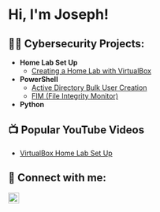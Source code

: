 <h1>Hi, I'm Joseph! 

<h2>👨‍💻 Cybersecurity Projects:</h2>

- <b>Home Lab Set Up </b>
  - [Creating a Home Lab with VirtualBox](https://github.com/JMyers261/VirtualBoxHomeLabSetUp)
- <b>PowerShell</b>
  - [Active Directory Bulk User Creation]()
  - [FIM (File Integrity Monitor)]()
- <b>Python</b>



<h2>📺 Popular YouTube Videos</h2>

- [VirtualBox Home Lab Set Up]()


<h2> 🤳 Connect with me:</h2>





<a href='https://www.linkedin.com/in/joseph-myers-401851182/'>
<img align="left" alt="Joseph Myers | LinkedIn" width="22px" src="https://cdn.jsdelivr.net/npm/simple-icons@v3/icons/linkedin.svg" />





[twitter]: https://twitter.com/
[youtube]: https://www.youtube.com/
[instagram]: https://www.instagram.com/
[linkedin]: https://linkedin.com/

<!--
**jmyers261/jmyers261** is a ✨ _special_ ✨ repository because its `README.md` (this file) appears on your GitHub profile.

Here are some ideas to get you started:

- 🔭 I’m currently working on ...
- 🌱 I’m currently learning ...
- 👯 I’m looking to collaborate on ...
- 🤔 I’m looking for help with ...
- 💬 Ask me about ...
- 📫 How to reach me: ...
- 😄 Pronouns: ...
- ⚡ Fun fact: ...
-->

